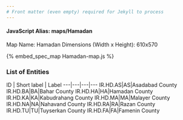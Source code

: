 ```yaml
---
# Front matter (even empty) required for Jekyll to process
---
```


#### JavaScript Alias: maps/Hamadan

Map Name: Hamadan
Dimensions (Width x Height): 610x570



{% embed_spec_map Hamadan-map.js %}

### List of Entities

ID | Short label | Label
---|---|---|---
IR.HD.AS|AS|Asadabad County
IR.HD.BA|BA|Bahar County
IR.HD.HA|HA|Hamadan County
IR.HD.KA|KA|Kabudrahang County
IR.HD.MA|MA|Malayer County
IR.HD.NA|NA|Nahavand County
IR.HD.RA|RA|Razan County
IR.HD.TU|TU|Tuyserkan County
IR.HD.FA|FA|Famenin County